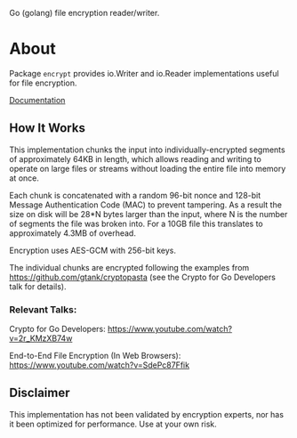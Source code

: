 Go (golang) file encryption reader/writer.

# About

Package `encrypt` provides io.Writer and io.Reader implementations useful for file encryption.

[Documentation](https://pkg.go.dev/github.com/Travis-Britz/encrypt)

## How It Works

This implementation chunks the input into individually-encrypted segments of approximately 64KB in length,
which allows reading and writing to operate on large files or streams without loading the entire file into memory at once.

Each chunk is concatenated with a random 96-bit nonce and 128-bit Message Authentication Code (MAC) to prevent tampering.
As a result the size on disk will be 28*N bytes larger than the input, where N is the number of segments the file was broken into.
For a 10GB file this translates to approximately 4.3MB of overhead.

Encryption uses AES-GCM with 256-bit keys.

The individual chunks are encrypted following the examples from https://github.com/gtank/cryptopasta
(see the Crypto for Go Developers talk for details).

### Relevant Talks:

Crypto for Go Developers: https://www.youtube.com/watch?v=2r_KMzXB74w

End-to-End File Encryption (In Web Browsers): https://www.youtube.com/watch?v=SdePc87Ffik

## Disclaimer

This implementation has not been validated by encryption experts,
nor has it been optimized for performance.
Use at your own risk.

